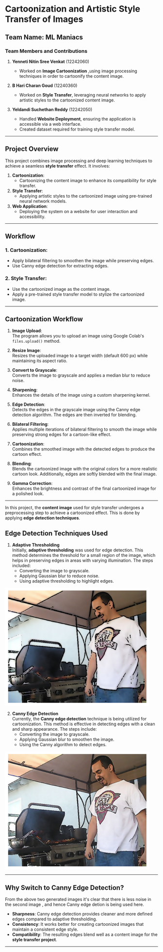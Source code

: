 # Cartoonization and Artistic Style Transfer of Images

## Team Name: ML Maniacs

### Team Members and Contributions
1. **Yenneti Nitin Sree Venkat** (12242060)  
   - Worked on **Image Cartoonization** ,using image processing techniques in order to cartoonify the content image.  
   
2. **B Hari Charan Goud** (12240360)  
   - Worked on **Style Transfer**, leveraging neural networks to apply artistic styles to the cartoonized content image.  
   
3. **Yeldandi Suchethan Reddy** (12242050)  
   - Handled **Website Deployment**, ensuring the application is accessible via a web interface.
   - Created dataset required for training style transfer model.

---
## Project Overview
This project combines image processing and deep learning techniques to achieve a seamless **style transfer** effect. It involves:
1. **Cartoonization**:
   - Cartoonizing the content image to enhance its compatibility for style transfer.
2. **Style Transfer**:
   - Applying artistic styles to the cartoonized image using pre-trained neural network models.
3. **Web Application**:
   - Deploying the system on a website for user interaction and accessibility.
     
---
## Workflow

### 1. Cartoonization:
   - Apply bilateral filtering to smoothen the image while preserving edges.
   - Use Canny edge detection for extracting edges.

### 2. Style Transfer:
   - Use the cartoonized image as the content image.
   - Apply a pre-trained style transfer model to stylize the cartoonized image.

---

## Cartoonization Workflow

1. **Image Upload**:  
   The program allows you to upload an image using Google Colab's `files.upload()` method.  

2. **Resize Image**:  
   Resizes the uploaded image to a target width (default 600 px) while maintaining its aspect ratio.  

3. **Convert to Grayscale**:  
   Converts the image to grayscale and applies a median blur to reduce noise.  

4. **Sharpening**:  
   Enhances the details of the image using a custom sharpening kernel.  

5. **Edge Detection**:  
   Detects the edges in the grayscale image using the Canny edge detection algorithm. The edges are then inverted for blending.  

6. **Bilateral Filtering**:  
   Applies multiple iterations of bilateral filtering to smooth the image while preserving strong edges for a cartoon-like effect.  

7. **Cartoonization**:  
   Combines the smoothed image with the detected edges to produce the cartoon effect.  

8. **Blending**:  
   Blends the cartoonized image with the original colors for a more realistic cartoon look. Additionally, edges are softly blended with the final image.  

9. **Gamma Correction**:  
   Enhances the brightness and contrast of the final cartoonized image for a polished look.  

---
In this project, the **content image** used for style transfer undergoes a preprocessing step to achieve a cartoonized effect. This is done by applying **edge detection techniques**.

## Edge Detection Techniques Used

1. **Adaptive Thresholding**  
   Initially, **adaptive thresholding** was used for edge detection. This method determines the threshold for a small region of the image, which helps in preserving edges in areas with varying illumination. The steps included:  
   - Converting the image to grayscale.
   - Applying Gaussian blur to reduce noise.
   - Using adaptive thresholding to highlight edges.
  
![Cartoon Image using Adaptive Thresholding](Cartoon_using_adaptive_thresholding.png)


2. **Canny Edge Detection**  
   Currently, the **Canny edge detection** technique is being utilized for cartoonization. This method is effective in detecting edges with a clean and sharp appearance. The steps include:  
   - Converting the image to grayscale.
   - Applying Gaussian blur to smoothen the image.
   - Using the Canny algorithm to detect edges.
     
![Cartoon Image using Canny Edge Detection](Cartoon_using_canny.png)

---

## Why Switch to Canny Edge Detection?
From the above two generated images it's clear that there is less noise in the second image , and hence Canny edge detion is being used here.

- **Sharpness**: Canny edge detection provides cleaner and more defined edges compared to adaptive thresholding.  
- **Consistency**: It works better for creating cartoonized images that maintain a consistent edge style.  
- **Compatibility**: The resulting edges blend well as a content image for the **style transfer project**.

---


